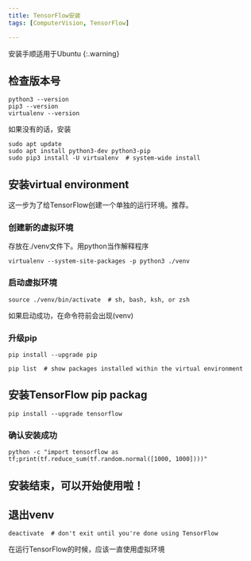 ```yaml
---
title: TensorFlow安装
tags: [ComputerVision, TensorFlow]

---
```


安装手顺适用于Ubuntu 
{:.warning}
## 检查版本号
``` 
python3 --version
pip3 --version
virtualenv --version
```
如果没有的话，安装
```
sudo apt update
sudo apt install python3-dev python3-pip
sudo pip3 install -U virtualenv  # system-wide install
```
## 安装virtual environment
这一步为了给TensorFlow创建一个单独的运行环境。推荐。
### 创建新的虚拟环境
存放在./venv文件下。用python当作解释程序
```
virtualenv --system-site-packages -p python3 ./venv
```
### 启动虚拟环境
```
source ./venv/bin/activate  # sh, bash, ksh, or zsh
```
如果启动成功，在命令符前会出现(venv)
### 升级pip
```
pip install --upgrade pip

pip list  # show packages installed within the virtual environment
```
## 安装TensorFlow pip packag
```
pip install --upgrade tensorflow
```
### 确认安装成功
```
python -c "import tensorflow as tf;print(tf.reduce_sum(tf.random.normal([1000, 1000])))"
```
## 安装结束，可以开始使用啦！

## 退出venv
```
deactivate  # don't exit until you're done using TensorFlow
```
在运行TensorFlow的时候，应该一直使用虚拟环境